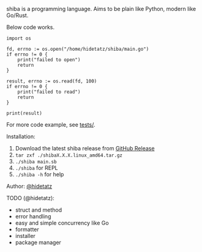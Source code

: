 shiba is a programming language. Aims to be plain like Python, modern like Go/Rust.

Below code works.

```
import os

fd, errno := os.open("/home/hidetatz/shiba/main.go")
if errno != 0 {
    print("failed to open")
    return
}

result, errno := os.read(fd, 100)
if errno != 0 {
    print("failed to read")
    return
}

print(result)
```

For more code example, see [tests/](./tests/).

Installation:

1. Download the latest shiba release from [GitHub Release](https://github.com/hidetatz/shiba/releases/latest)
2. `tar zxf ./shibaX.X.X.linux_amd64.tar.gz`
3. `./shiba main.sb`
4. `./shiba` for REPL
5. `./shiba -h` for help

Author: [@hidetatz](https://github.com/hidetatz)

TODO (@hidetatz):
- struct and method
- error handling
- easy and simple concurrency like Go
- formatter
- installer
- package manager
